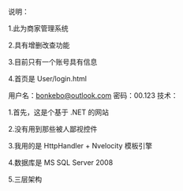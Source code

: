 说明：

1.此为商家管理系统

2.具有增删改查功能

3.目前只有一个账号具有信息

4.首页是 User/login.html   

用户名：bonkebo@outlook.com   密码：00.123
技术：

1.首先，这是个基于 .NET 的网站

2.没有用到那些被人鄙视控件

3.我用的是 HttpHandler + Nvelocity 模板引擎

4.数据库是 MS SQL Server 2008  

5.三层架构